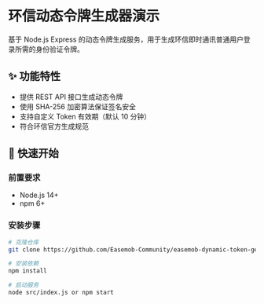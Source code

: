 # 环信动态令牌生成器演示

基于 Node.js Express 的动态令牌生成服务，用于生成环信即时通讯普通用户登录所需的身份验证令牌。

## ✨ 功能特性

- 提供 REST API 接口生成动态令牌
- 使用 SHA-256 加密算法保证签名安全
- 支持自定义 Token 有效期（默认 10 分钟）
- 符合环信官方生成规范

## 🚀 快速开始

### 前置要求

- Node.js 14+
- npm 6+

### 安装步骤

```bash
# 克隆仓库
git clone https://github.com/Easemob-Community/easemob-dynamic-token-generator-demo.git

# 安装依赖
npm install

# 启动服务
node src/index.js or npm start
```
